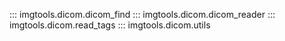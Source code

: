 ::: imgtools.dicom.dicom_find
::: imgtools.dicom.dicom_reader
::: imgtools.dicom.read_tags
::: imgtools.dicom.utils